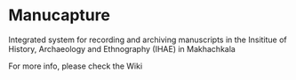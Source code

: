 # Manucapture

Integrated system for recording and archiving manuscripts in the Insititue of History, Archaeology and Ethnography (IHAE) in Makhachkala

For more info, please check the Wiki
